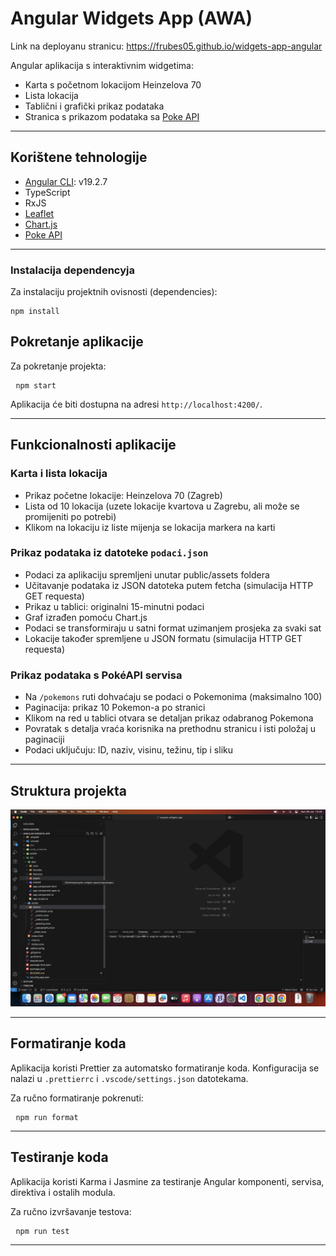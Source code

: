 # Angular Widgets App (AWA)

Link na deployanu stranicu: https://frubes05.github.io/widgets-app-angular

Angular aplikacija s interaktivnim widgetima:

- Karta s početnom lokacijom Heinzelova 70
- Lista lokacija
- Tablični i grafički prikaz podataka
- Stranica s prikazom podataka sa [Poke API](https://pokeapi.co/)

---

## Korištene tehnologije

- [Angular CLI](https://angular.io/cli): v19.2.7
- TypeScript
- RxJS
- [Leaflet](https://leafletjs.com/)
- [Chart.js](https://www.chartjs.org/)
- [Poke API](https://pokeapi.co/)

---

### Instalacija dependencyja

Za instalaciju projektnih ovisnosti (dependencies): <pre> `npm install` </pre>

## Pokretanje aplikacije

Za pokretanje projekta: <pre> `npm start` </pre>

Aplikacija će biti dostupna na adresi `http://localhost:4200/`.

---

## Funkcionalnosti aplikacije

### Karta i lista lokacija

- Prikaz početne lokacije: Heinzelova 70 (Zagreb)
- Lista od 10 lokacija (uzete lokacije kvartova u Zagrebu, ali može se promijeniti po potrebi)
- Klikom na lokaciju iz liste mijenja se lokacija markera na karti

### Prikaz podataka iz datoteke `podaci.json`

- Podaci za aplikaciju spremljeni unutar public/assets foldera
- Učitavanje podataka iz JSON datoteka putem fetcha (simulacija HTTP GET requesta)
- Prikaz u tablici: originalni 15-minutni podaci
- Graf izrađen pomoću Chart.js
- Podaci se transformiraju u satni format uzimanjem prosjeka za svaki sat
- Lokacije također spremljene u JSON formatu (simulacija HTTP GET requesta)

### Prikaz podataka s PokéAPI servisa

- Na `/pokemons` ruti dohvaćaju se podaci o Pokemonima (maksimalno 100)
- Paginacija: prikaz 10 Pokemon-a po stranici
- Klikom na red u tablici otvara se detaljan prikaz odabranog Pokemona
- Povratak s detalja vraća korisnika na prethodnu stranicu i isti položaj u paginaciji
- Podaci uključuju: ID, naziv, visinu, težinu, tip i sliku

---

## Struktura projekta

![Struktura](public/assets/code-structure.png)

---

## Formatiranje koda

Aplikacija koristi Prettier za automatsko formatiranje koda.
Konfiguracija se nalazi u `.prettierrc` i `.vscode/settings.json` datotekama.

Za ručno formatiranje pokrenuti: <pre> `npm run format` </pre>

---

## Testiranje koda

Aplikacija koristi Karma i Jasmine za testiranje Angular komponenti, servisa, direktiva i ostalih modula.

Za ručno izvršavanje testova: <pre> `npm run test` </pre>

---
